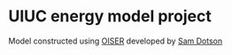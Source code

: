 # UIUC energy model project
Model constructed using [OISER](https://github.com/arfc/osier) developed by [Sam Dotson](https://github.com/samgdotson)

